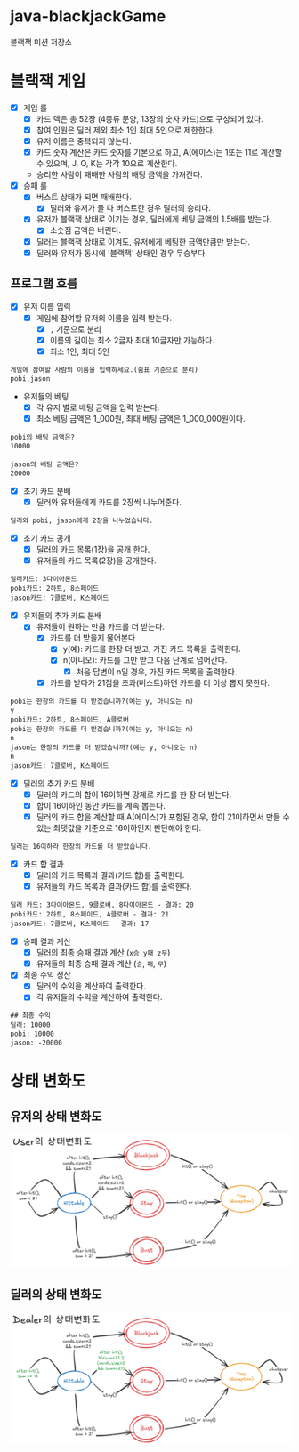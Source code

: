# java-blackjackGame

블랙잭 미션 저장소

# 블랙잭 게임

- [x] 게임 룰
    - [x] 카드 덱은 총 52장 (4종류 문양, 13장의 숫자 카드)으로 구성되어 있다.
    - [x] 참여 인원은 딜러 제외 최소 1인 최대 5인으로 제한한다.
    - [x] 유저 이름은 중복되지 않는다.
    - [x] 카드 숫자 계산은 카드 숫자를 기본으로 하고, A(에이스)는 1또는 11로 계산할 수 있으며, J, Q, K는 각각 10으로 계산한다.
    - 승리한 사람이 패배한 사람의 배팅 금액을 가져간다.
- [x] 승패 룰
    - [x] 버스트 상태가 되면 패배한다.
        - [x] 딜러와 유저가 둘 다 버스트한 경우 딜러의 승리다.
    - [x] 유저가 블랙잭 상태로 이기는 경우, 딜러에게 베팅 금액의 1.5배를 받는다.
        - [x] 소숫점 금액은 버린다.
    - [x] 딜러는 블랙잭 상태로 이겨도, 유저에게 베팅한 금액만큼만 받는다.
    - [x] 딜러와 유저가 동시에 '블랙잭' 상태인 경우 무승부다.

## 프로그램 흐름

- [x] 유저 이름 입력
    - [x] 게임에 참여할 유저의 이름을 입력 받는다.
        - [x] `,` 기준으로 분리
        - [x] 이름의 길이는 최소 2글자 최대 10글자만 가능하다.
        - [x] 최소 1인, 최대 5인

```
게임에 참여할 사람의 이름을 입력하세요.(쉼표 기준으로 분리)
pobi,jason
```

- 유저들의 베팅
    - [x] 각 유저 별로 베팅 금액을 입력 받는다.
    - [x] 최소 베팅 금액은 1_000원, 최대 베팅 금액은 1_000_000원이다.

```
pobi의 배팅 금액은?
10000

jason의 배팅 금액은?
20000
```

- [x] 초기 카드 분배
    - [x] 딜러와 유저들에게 카드를 2장씩 나누어준다.

```
딜러와 pobi, jason에게 2장을 나누었습니다.
```

- [x] 초기 카드 공개
    - [x] 딜러의 카드 목록(1장)을 공개 한다.
    - [x] 유저들의 카드 목록(2장)을 공개한다.

```
딜러카드: 3다이아몬드
pobi카드: 2하트, 8스페이드
jason카드: 7클로버, K스페이드
```

- [x] 유저들의 추가 카드 분배
    - [x] 유저들이 원하는 만큼 카드를 더 받는다.
        - [x] 카드를 더 받을지 물어본다
            - [x] y(예): 카드를 한장 더 받고, 가진 카드 목록을 출력한다.
            - [x] n(아니오): 카드를 그만 받고 다음 단계로 넘어간다.
                - [x] 처음 답변이 n일 경우, 가진 카드 목록을 출력한다.
        - [x] 카드를 받다가 21점을 초과(버스트)하면 카드를 더 이상 뽑지 못한다.

```
pobi는 한장의 카드를 더 받겠습니까?(예는 y, 아니오는 n)
y
pobi카드: 2하트, 8스페이드, A클로버
pobi는 한장의 카드를 더 받겠습니까?(예는 y, 아니오는 n)
n
jason는 한장의 카드를 더 받겠습니까?(예는 y, 아니오는 n)
n
jason카드: 7클로버, K스페이드
```

- [x] 딜러의 추가 카드 분배
    - [x] 딜러의 카드의 합이 16이하면 강제로 카드를 한 장 더 받는다.
    - [x] 합이 16이하인 동안 카드를 계속 뽑는다.
    - [x] 딜러의 카드 합을 계산할 때 A(에이스)가 포함된 경우, 합이 21이하면서 만들 수 있는 최댓값을 기준으로 16이하인지 판단해야 한다.

```
딜러는 16이하라 한장의 카드를 더 받았습니다.
```

- [x] 카드 합 결과
    - [x] 딜러의 카드 목록과 결과(카드 합)를 출력한다.
    - [x] 유저들의 카드 목록과 결과(카드 합)를 출력한다.

```
딜러 카드: 3다이아몬드, 9클로버, 8다이아몬드 - 결과: 20
pobi카드: 2하트, 8스페이드, A클로버 - 결과: 21
jason카드: 7클로버, K스페이드 - 결과: 17
```

- [x] 승패 결과 계산
    - [x] 딜러의 최종 승패 결과 계산 (`x승 y패 z무`)
    - [x] 유저들의 최종 승패 결과 계산 (`승`, `패`, `무`)

- [x] 최종 수익 정산
    - [x] 딜러의 수익을 계산하여 출력한다.
    - [x] 각 유저들의 수익을 계산하여 출력한다.

```
## 최종 수익
딜러: 10000
pobi: 10000 
jason: -20000
```

# 상태 변화도

## 유저의 상태 변화도

![User의 상태변화도.png](imgs%2FUser%EC%9D%98%20%EC%83%81%ED%83%9C%EB%B3%80%ED%99%94%EB%8F%84.png)

## 딜러의 상태 변화도

![Dealer의 상태변화도.png](imgs%2FDealer%EC%9D%98%20%EC%83%81%ED%83%9C%EB%B3%80%ED%99%94%EB%8F%84.png)

